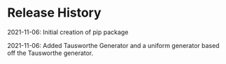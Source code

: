 # Release History

2021-11-06: Initial creation of pip package

2021-11-06: Added Tausworthe Generator and a uniform generator based off the 
Tausworthe generator.